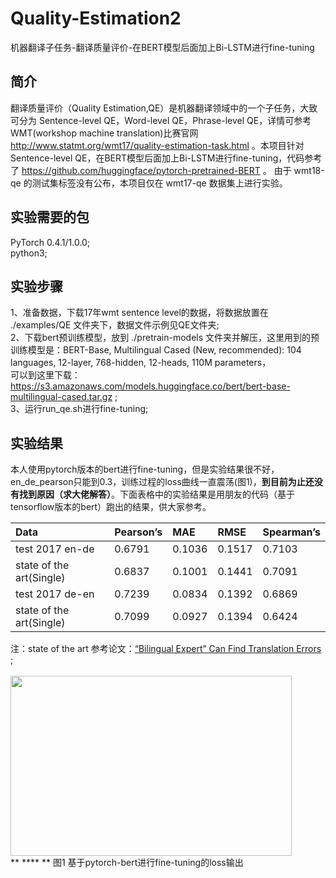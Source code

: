 # Quality-Estimation2
机器翻译子任务-翻译质量评价-在BERT模型后面加上Bi-LSTM进行fine-tuning<br>

## 简介
翻译质量评价（Quality Estimation,QE）是机器翻译领域中的一个子任务，大致可分为 Sentence-level QE，Word-level QE，Phrase-level QE，详情可参考WMT(workshop machine translation)比赛官网 http://www.statmt.org/wmt17/quality-estimation-task.html 。本项目针对 Sentence-level QE，在BERT模型后面加上Bi-LSTM进行fine-tuning，代码参考了 https://github.com/huggingface/pytorch-pretrained-BERT 。 由于 wmt18-qe 的测试集标签没有公布，本项目仅在 wmt17-qe 数据集上进行实验。

## 实验需要的包
PyTorch 0.4.1/1.0.0;<br>
python3;

## 实验步骤
1、准备数据，下载17年wmt sentence level的数据，将数据放置在 ./examples/QE 文件夹下，数据文件示例见QE文件夹;<br>
2、下载bert预训练模型，放到 ./pretrain-models 文件夹并解压，这里用到的预训练模型是：BERT-Base, Multilingual Cased (New, recommended): 104 languages, 12-layer, 768-hidden, 12-heads, 110M parameters，<br>
可以到这里下载：https://s3.amazonaws.com/models.huggingface.co/bert/bert-base-multilingual-cased.tar.gz ;<br>
3、运行run_qe.sh进行fine-tuning;<br>

## 实验结果
本人使用pytorch版本的bert进行fine-tuning，但是实验结果很不好，en_de_pearson只能到0.3，训练过程的loss曲线一直震荡(图1)，**到目前为止还没有找到原因（求大佬解答）**。下面表格中的实验结果是用朋友的代码（基于tensorflow版本的bert）跑出的结果，供大家参考。

|Data|Pearson’s|MAE|RMSE|Spearman’s|
|:---|:---|:---|:---|:---|
|test 2017 en-de|0.6791|0.1036|0.1517|0.7103|
|state of the art(Single)|0.6837|0.1001|0.1441|0.7091|
|test 2017 de-en| 0.7239|0.0834|0.1392|0.6869|
|state of the art(Single)|0.7099|0.0927|0.1394|0.6424|

注：state of the art 参考论文：[“Bilingual Expert” Can Find Translation Errors](https://arxiv.org/pdf/1807.09433.pdf) ;<br>
<br>
<img src="https://github.com/xlniu/Quality-Estimation2/blob/master/pretrain-models/loss.png" width="450" height="288" /> <br>
** **** **  图1 基于pytorch-bert进行fine-tuning的loss输出
